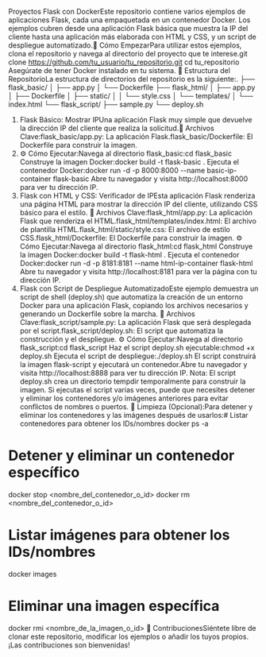 Proyectos Flask con DockerEste repositorio contiene varios ejemplos de aplicaciones Flask, cada una empaquetada en un contenedor Docker. Los ejemplos cubren desde una aplicación Flask básica que muestra la IP del cliente hasta una aplicación más elaborada con HTML y CSS, y un script de despliegue automatizado.🚀 Cómo EmpezarPara utilizar estos ejemplos, clona el repositorio y navega al directorio del proyecto que te interese.git clone https://github.com/tu_usuario/tu_repositorio.git
cd tu_repositorio
Asegúrate de tener Docker instalado en tu sistema.
📁 Estructura del RepositorioLa estructura de directorios del repositorio es la siguiente:.
├── flask_basic/
│   ├── app.py
│   └── Dockerfile
├── flask_html/
│   ├── app.py
│   ├── Dockerfile
│   ├── static/
│   │   └── style.css
│   └── templates/
│       └── index.html
└── flask_script/
    ├── sample.py
    └── deploy.sh
1. Flask Básico: Mostrar IPUna aplicación Flask muy simple que devuelve la dirección IP del cliente que realiza la solicitud.📝 Archivos Clave:flask_basic/app.py: La aplicación Flask.flask_basic/Dockerfile: El Dockerfile para construir la imagen.
2. ⚙️ Cómo Ejecutar:Navega al directorio flask_basic:cd flask_basic
Construye la imagen Docker:docker build -t flask-basic .
Ejecuta el contenedor Docker:docker run -d -p 8000:8000 --name basic-ip-container flask-basic
Abre tu navegador y visita http://localhost:8000 para ver tu dirección IP.
2. Flask con HTML y CSS: Verificador de IPEsta aplicación Flask renderiza una página HTML para mostrar la dirección IP del cliente, utilizando CSS básico para el estilo.
📝 Archivos Clave:flask_html/app.py: La aplicación Flask que renderiza el HTML.flask_html/templates/index.html: El archivo de plantilla HTML.flask_html/static/style.css: El archivo de estilo CSS.flask_html/Dockerfile: El Dockerfile para construir la imagen.
⚙️ Cómo Ejecutar:Navega al directorio flask_html:cd flask_html
Construye la imagen Docker:docker build -t flask-html .
Ejecuta el contenedor Docker:docker run -d -p 8181:8181 --name html-ip-container flask-html
Abre tu navegador y visita http://localhost:8181 para ver la página con tu dirección IP.
4. Flask con Script de Despliegue AutomatizadoEste ejemplo demuestra un script de shell (deploy.sh) que automatiza la creación de un entorno Docker para una aplicación Flask, copiando los archivos necesarios y generando un Dockerfile sobre la marcha.
📝 Archivos Clave:flask_script/sample.py: La aplicación Flask que será desplegada por el script.flask_script/deploy.sh: El script que automatiza la construcción y el despliegue.
⚙️ Cómo Ejecutar:Navega al directorio flask_script:cd flask_script
Haz el script deploy.sh ejecutable:chmod +x deploy.sh
Ejecuta el script de despliegue:./deploy.sh
El script construirá la imagen flask-script y ejecutará un contenedor.Abre tu navegador y visita http://localhost:8888 para ver tu dirección IP.
Nota: El script deploy.sh crea un directorio tempdir temporalmente para construir la imagen. Si ejecutas el script varias veces, puede que necesites detener y eliminar los contenedores y/o imágenes anteriores para evitar conflictos de nombres o puertos.
🧹 Limpieza (Opcional):Para detener y eliminar los contenedores y las imágenes después de usarlos:# Listar contenedores para obtener los IDs/nombres
docker ps -a

# Detener y eliminar un contenedor específico
docker stop <nombre_del_contenedor_o_id>
docker rm <nombre_del_contenedor_o_id>

# Listar imágenes para obtener los IDs/nombres
docker images

# Eliminar una imagen específica
docker rmi <nombre_de_la_imagen_o_id>
🤝 ContribucionesSiéntete libre de clonar este repositorio, modificar los ejemplos o añadir los tuyos propios. ¡Las contribuciones son bienvenidas! 
